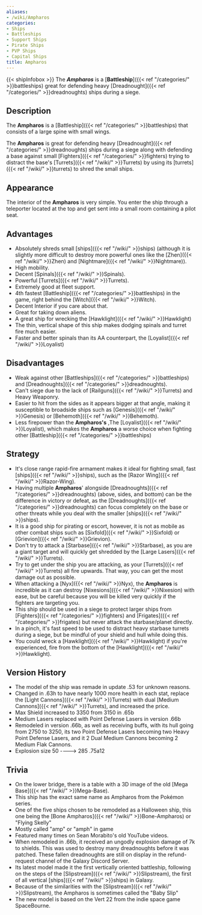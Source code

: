 ```yaml
---
aliases:
- /wiki/Ampharos
categories:
- Ships
- Battleships
- Support Ships
- Pirate Ships
- PVP Ships
- Capital Ships
title: Ampharos
---
```


{{< shipInfobox >}} The **_Ampharos_** is a [**Battleship**]({{< ref "/categories/" >}}battleships) great for defending heavy [Dreadnought]({{< ref "/categories/" >}}dreadnoughts) ships during a siege. 

## Description

The **Ampharos** is a [Battleship]({{< ref "/categories/" >}}battleships) that consists of a large spine with small wings.

The **Ampharos** is great for defending heavy [Dreadnought]({{< ref "/categories/" >}}dreadnoughts) ships during a siege along with defending a base against small [Fighters]({{< ref "/categories/" >}}fighters) trying to distract the base's [Turrets]({{< ref "/wiki/" >}}Turrets) by using its [turrets]({{< ref "/wiki/" >}}turrets) to shred the small ships.

## Appearance

The interior of the **Ampharos** is very simple. You enter the ship through a teleporter located at the top and get sent into a small room containing a pilot seat.

## Advantages

- Absolutely shreds small [ships]({{< ref "/wiki/" >}}ships) (although it is slightly more difficult to destroy more powerful ones like the [Zhen]({{< ref "/wiki/" >}}Zhen) and [Nightmare]({{< ref "/wiki/" >}}Nightmare)).
- High mobility.
- Decent [Spinals]({{< ref "/wiki/" >}}Spinals).
- Powerful [Turrets]({{< ref "/wiki/" >}}Turrets).
- Extremely good at fleet support.
- 4th fastest [Battleship]({{< ref "/categories/" >}}battleships) in the game, right behind the [Witch]({{< ref "/wiki/" >}}Witch).
- Decent Interior if you care about that.
- Great for taking down aliens.
- A great ship for wrecking the [Hawklight]({{< ref "/wiki/" >}}Hawklight)
- The thin, vertical shape of this ship makes dodging spinals and turret fire much easier.
- Faster and better spinals than its AA counterpart, the [Loyalist]({{< ref "/wiki/" >}}Loyalist)

## Disadvantages

- Weak against other [Battleships]({{< ref "/categories/" >}}battleships) and [Dreadnoughts]({{< ref "/categories/" >}}dreadnoughts).
- Can't siege due to the lack of [Railguns]({{< ref "/wiki/" >}}Turrets) and Heavy Weaponry.
- Easier to hit from the sides as it appears bigger at that angle, making it susceptible to broadside ships such as [Genesis]({{< ref "/wiki/" >}}Genesis) or [Behemoth]({{< ref "/wiki/" >}}Behemoth).
- Less firepower than the **Ampharos's** ,The [Loyalist]({{< ref "/wiki/" >}}Loyalist), which makes the **Ampharos** a worse choice when fighting other [Battleship]({{< ref "/categories/" >}}battleships)

## Strategy

- It's close range rapid-fire armament makes it ideal for fighting small, fast [ships]({{< ref "/wiki/" >}}ships), such as the [Razor Wing]({{< ref "/wiki/" >}}Razor-Wing).
- Having multiple **Ampharos**' alongside [Dreadnoughts]({{< ref "/categories/" >}}dreadnoughts) (above, sides, and bottom) can be the difference in victory or defeat, as the [Dreadnoughts]({{< ref "/categories/" >}}dreadnoughts) can focus completely on the base or other threats while you deal with the smaller [ships]({{< ref "/wiki/" >}}ships).
- It is a good ship for pirating or escort, however, it is not as mobile as other combat ships such as [Sixfold]({{< ref "/wiki/" >}}Sixfold) or [Grievion]({{< ref "/wiki/" >}}Grievion).
- Don't try to attack a [Starbase]({{< ref "/wiki/" >}}Starbase), as you are a giant target and will quickly get shredded by the [Large Lasers]({{< ref "/wiki/" >}}Turrets).
- Try to get under the ship you are attacking, as your [Turrets]({{< ref "/wiki/" >}}Turrets) all fire upwards. That way, you can get the most damage out as possible.
- When attacking a [Nyx]({{< ref "/wiki/" >}}Nyx), the **Ampharos** is incredible as it can destroy [Nixesions]({{< ref "/wiki/" >}}Nixesion) with ease, but be careful because you will be killed very quickly if the fighters are targeting you.
- This ship should be used in a siege to protect larger ships from [Fighters]({{< ref "/categories/" >}}fighters) and [Frigates]({{< ref "/categories/" >}}frigates) but never attack the starbase/planet directly.
- In a pinch, it's fast speed to be used to distract heavy starbase turrets during a siege, but be mindful of your shield and hull while doing this.
- You could wreck a [Hawklight]({{< ref "/wiki/" >}}Hawklight) if you're experienced, fire from the bottom of the [Hawklight]({{< ref "/wiki/" >}}Hawklight).

## Version History 

- The model of the ship was remade in update .53 for unknown reasons.
- Changed in .63h to have nearly 1000 more health in each stat, replace the [Light Cannons]({{< ref "/wiki/" >}}Turrets) with dual [Medium Cannons]({{< ref "/wiki/" >}}Turrets), and increased the price.
- Max Shield increased to 3350 from 3150 in .65b
- Medium Lasers replaced with Point Defense Lasers in version .66b
- Remodeled in version .66b, as well as receiving buffs, with its hull going from 2750 to 3250, its two Point Defense Lasers becoming two Heavy Point Defense Lasers, and it 2 Dual Medium Cannons becoming 2 Medium Flak Cannons.
- Explosion size 50 ----> 285 .75a12

## Trivia

- On the lower bridge, there is a table with a 3D image of the old [Mega Base]({{< ref "/wiki/" >}}Mega-Base).
- This ship has the exact same name as Ampharos from the Pokémon series.
- One of the five ships chosen to be remodeled as a Halloween ship, this one being the [Bone Ampharos]({{< ref "/wiki/" >}}Bone-Ampharos) or "Flying Skelly"
- Mostly called "amp" or "amph" in game
- Featured many times on Sean Morabito's old YouTube videos.
- When remodeled in .66b, it received an ungodly explosion damage of 7k to shields. This was used to destroy many dreadnoughts before it was patched. These fallen dreadnoughts are still on display in the refund-request channel of the Galaxy Discord Server.
- Its latest model made it the first vertically oriented battleship, following on the steps of the [Slipstream]({{< ref "/wiki/" >}}Slipstream), the first of all vertical [ships]({{< ref "/wiki/" >}}ships) in Galaxy.
- Because of the similarities with the [Slipstream]({{< ref "/wiki/" >}}Slipstream), the Ampharos is sometimes called the "Baby Slip"
- The new model is based on the Vert 22 from the indie space game SpaceBourne.